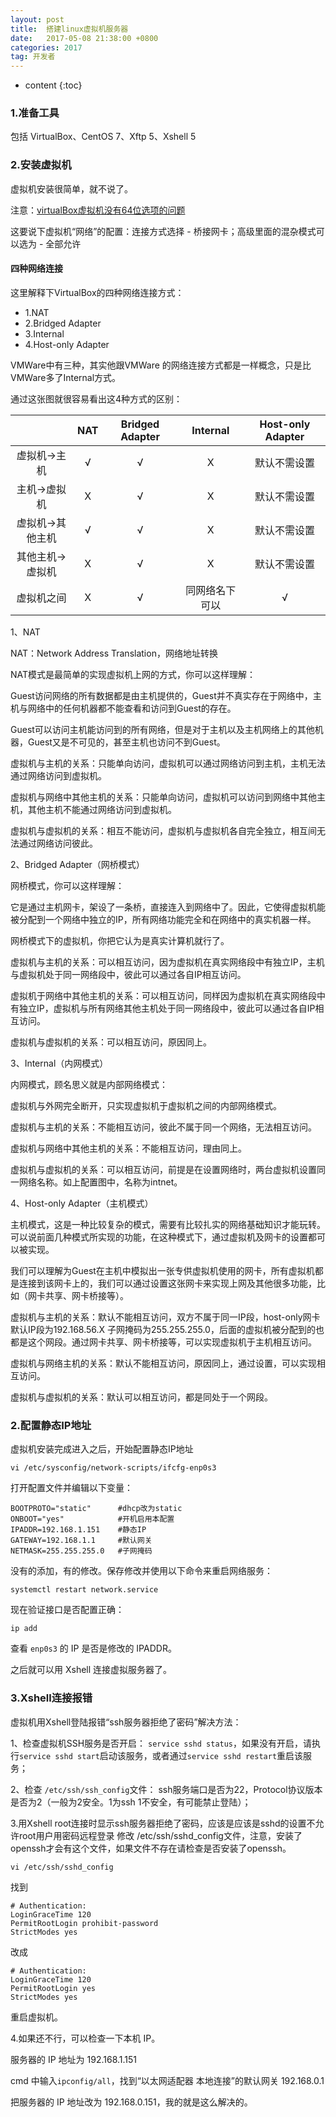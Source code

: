 ```yaml
---
layout: post
title:  搭建linux虚拟机服务器
date:   2017-05-08 21:38:00 +0800
categories: 2017
tag: 开发者
---
```


* content
{:toc}

### 1.准备工具

包括 VirtualBox、CentOS 7、Xftp 5、Xshell 5

### 2.安装虚拟机

虚拟机安装很简单，就不说了。

注意：[virtualBox虚拟机没有64位选项的问题](http://www.askmaclean.com/archives/vbox-virtualbox-64-bit.html)

这要说下虚拟机“网络”的配置：连接方式选择 - 桥接网卡；高级里面的混杂模式可以选为 - 全部允许

#### 四种网络连接

这里解释下VirtualBox的四种网络连接方式：

- 1.NAT
- 2.Bridged Adapter
- 3.Internal
- 4.Host-only Adapter

VMWare中有三种，其实他跟VMWare 的网络连接方式都是一样概念，只是比VMWare多了Internal方式。

通过这张图就很容易看出这4种方式的区别：

|				|	NAT		|	Bridged Adapter	|	Internal	|	Host-only Adapter |
|	:----: 		|	:----:	|	:----:			|	:----:		|	:-----:			  |
|虚拟机->主机	|	&#8730;	|	&#8730;			|	&#935;		|	默认不需设置	  |
|主机->虚拟机	|	&#935;	|	&#8730;			|	&#935;		|	默认不需设置	  |
|虚拟机->其他主机	|	&#8730;	|	&#8730;		|	&#935;		|	默认不需设置	  |
|其他主机->虚拟机	|	&#935;	|	&#8730;		|	&#935;		|	默认不需设置	  |
|虚拟机之间		|	&#935;	|	&#8730;			|同网络名下可以	|	&#8730;			  |

1、NAT

NAT：Network Address Translation，网络地址转换

NAT模式是最简单的实现虚拟机上网的方式，你可以这样理解：

Guest访问网络的所有数据都是由主机提供的，Guest并不真实存在于网络中，主机与网络中的任何机器都不能查看和访问到Guest的存在。

Guest可以访问主机能访问到的所有网络，但是对于主机以及主机网络上的其他机器，Guest又是不可见的，甚至主机也访问不到Guest。

虚拟机与主机的关系：只能单向访问，虚拟机可以通过网络访问到主机，主机无法通过网络访问到虚拟机。

虚拟机与网络中其他主机的关系：只能单向访问，虚拟机可以访问到网络中其他主机，其他主机不能通过网络访问到虚拟机。

虚拟机与虚拟机的关系：相互不能访问，虚拟机与虚拟机各自完全独立，相互间无法通过网络访问彼此。

2、Bridged Adapter（网桥模式）

网桥模式，你可以这样理解：

它是通过主机网卡，架设了一条桥，直接连入到网络中了。因此，它使得虚拟机能被分配到一个网络中独立的IP，所有网络功能完全和在网络中的真实机器一样。

网桥模式下的虚拟机，你把它认为是真实计算机就行了。

虚拟机与主机的关系：可以相互访问，因为虚拟机在真实网络段中有独立IP，主机与虚拟机处于同一网络段中，彼此可以通过各自IP相互访问。

虚拟机于网络中其他主机的关系：可以相互访问，同样因为虚拟机在真实网络段中有独立IP，虚拟机与所有网络其他主机处于同一网络段中，彼此可以通过各自IP相互访问。

虚拟机与虚拟机的关系：可以相互访问，原因同上。

3、Internal（内网模式）

内网模式，顾名思义就是内部网络模式：

虚拟机与外网完全断开，只实现虚拟机于虚拟机之间的内部网络模式。

虚拟机与主机的关系：不能相互访问，彼此不属于同一个网络，无法相互访问。

虚拟机与网络中其他主机的关系：不能相互访问，理由同上。

虚拟机与虚拟机的关系：可以相互访问，前提是在设置网络时，两台虚拟机设置同一网络名称。如上配置图中，名称为intnet。

4、Host-only Adapter（主机模式）

主机模式，这是一种比较复杂的模式，需要有比较扎实的网络基础知识才能玩转。可以说前面几种模式所实现的功能，在这种模式下，通过虚拟机及网卡的设置都可以被实现。

我们可以理解为Guest在主机中模拟出一张专供虚拟机使用的网卡，所有虚拟机都是连接到该网卡上的，我们可以通过设置这张网卡来实现上网及其他很多功能，比如（网卡共享、网卡桥接等）。

虚拟机与主机的关系：默认不能相互访问，双方不属于同一IP段，host-only网卡默认IP段为192.168.56.X 子网掩码为255.255.255.0，后面的虚拟机被分配到的也都是这个网段。通过网卡共享、网卡桥接等，可以实现虚拟机于主机相互访问。

虚拟机与网络主机的关系：默认不能相互访问，原因同上，通过设置，可以实现相互访问。

虚拟机与虚拟机的关系：默认可以相互访问，都是同处于一个网段。

### 2.配置静态IP地址

虚拟机安装完成进入之后，开始配置静态IP地址

```
vi /etc/sysconfig/network-scripts/ifcfg-enp0s3
```

打开配置文件并编辑以下变量：

```
BOOTPROTO="static" 		#dhcp改为static   
ONBOOT="yes" 			#开机启用本配置  
IPADDR=192.168.1.151 	#静态IP  
GATEWAY=192.168.1.1 	#默认网关  
NETMASK=255.255.255.0 	#子网掩码  
```

没有的添加，有的修改。保存修改并使用以下命令来重启网络服务：

```
systemctl restart network.service
```

现在验证接口是否配置正确：

	ip add

查看 `enp0s3` 的 IP 是否是修改的 IPADDR。

之后就可以用 Xshell 连接虚拟服务器了。

### 3.Xshell连接报错

虚拟机用Xshell登陆报错“ssh服务器拒绝了密码”解决方法：

1、检查虚拟机SSH服务是否开启： 
`service sshd status`，如果没有开启，请执行`service sshd start`启动该服务，或者通过`service sshd restart`重启该服务；

2、检查 `/etc/ssh/ssh_config`文件： 
ssh服务端口是否为22，Protocol协议版本是否为2（一般为2安全。1为ssh 1不安全，有可能禁止登陆）； 

3.用Xshell root连接时显示ssh服务器拒绝了密码，应该是应该是sshd的设置不允许root用户用密码远程登录 
修改 /etc/ssh/sshd_config文件，注意，安装了openssh才会有这个文件，如果文件不存在请检查是否安装了openssh。

	vi /etc/ssh/sshd_config

找到

```
# Authentication:
LoginGraceTime 120
PermitRootLogin prohibit-password
StrictModes yes
```

改成

```
# Authentication:
LoginGraceTime 120
PermitRootLogin yes
StrictModes yes
```

重启虚拟机。

4.如果还不行，可以检查一下本机 IP。

服务器的 IP 地址为 192.168.1.151

cmd 中输入`ipconfig/all`，找到“以太网适配器 本地连接”的默认网关 192.168.0.1

把服务器的 IP 地址改为 192.168.0.151，我的就是这么解决的。